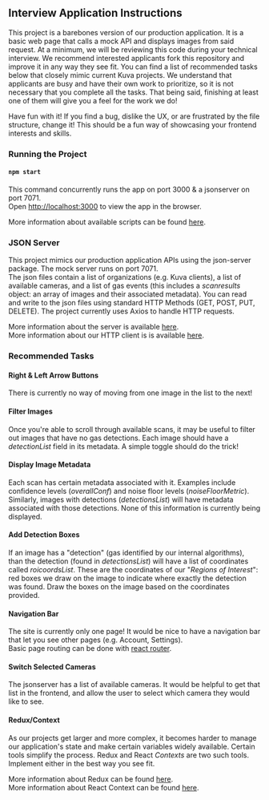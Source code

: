 ## Interview Application Instructions

This project is a barebones version of our production application. It is a basic web page that calls a mock API and displays images from said request. At a minimum, we will be reviewing this code during your technical interview. We recommend interested applicants fork this repository and improve it in any way they see fit. You can find a list of recommended tasks below that closely mimic current Kuva projects. We understand that applicants are busy and have their own work to prioritize, so it is not necessary that you complete all the tasks. That being said, finishing at least one of them will give you a feel for the work we do! 

Have fun with it! If you find a bug, dislike the UX, or are frustrated by the file structure, change it! This should be a fun way of showcasing your frontend interests and skills. 

### Running the Project 

#### `npm start`

This command concurrently runs the app on port 3000 & a jsonserver on port 7071.\
Open [http://localhost:3000](http://localhost:3000) to view the app in the browser.

More information about available scripts can be found [here](https://facebook.github.io/create-react-app/docs/getting-started). 

### JSON Server 

This project mimics our production application APIs using the json-server package. The mock server runs on port 7071.\
The json files contain a list of organizations (e.g. Kuva clients), a list of available cameras, and a list of gas events (this includes a *scanresults* object: an array of images and their associated metadata). You can read and write to the json files using standard HTTP Methods (GET, POST, PUT, DELETE). The project currently uses Axios to handle HTTP requests. 

More information about the server is available [here](https://www.npmjs.com/package/json-server).\
More information about our HTTP client is is available [here](https://www.npmjs.com/package/axiosr).

### Recommended Tasks

#### Right & Left Arrow Buttons 

There is currently no way of moving from one image in the list to the next! 

#### Filter Images  

Once you're able to scroll through available scans, it may be useful to filter out images that have no gas detections. Each image should have a *detectionList* field in its metadata. A simple toggle should do the trick!  

#### Display Image Metadata

Each scan has certain metadata associated with it. Examples include confidence levels (*overallConf*) and noise floor levels (*noiseFloorMetric*). Similarly, images with detections (*detectionsList*) will have metadata associated with those detections. None of this information is currently being displayed. 
 

#### Add Detection Boxes

If an image has a "detection" (gas identified by our internal algorithms), than the detection (found in *detectionsList*) will have a list of coordinates called *roicoordsList*. These are the coordinates of our "*Regions of Interest*": red boxes we draw on the image to indicate where exactly the detection was found. Draw the boxes on the image based on the coordinates provided. 

#### Navigation Bar  

The site is currently only one page! It would be nice to have a navigation bar that let you see other pages (e.g. Account, Settings).\
Basic page routing can be done with [react router](https://reactrouter.com/web/guides/quick-start). 

#### Switch Selected Cameras

The jsonserver has a list of available cameras. It would be helpful to get that list in the frontend, and allow the user to select which camera they would like to see. 

#### Redux/Context  

As our projects get larger and more complex, it becomes harder to manage our application's state and make certain variables widely available. Certain tools simplify the process. Redux and React *Contexts* are two such tools. Implement either in the best way you see fit. 

More information about Redux can be found [here](https://redux.js.org/introduction/getting-started).\
More information about React Context can be found [here](https://reactjs.org/docs/context.html).


